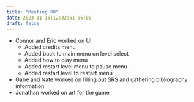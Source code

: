 ```yaml
---
title: "Meeting 08"
date: 2023-11-15T12:32:51-05:00
draft: false
---
```


* Connor and Eric worked on UI
  * Added credits menu
  * Added back to main menu on level select
  * Added how to play menu
  * Added restart level menu to pause menu
  * Added restart level to restart menu
* Gabe and Nate worked on filling out SRS and gathering bibliography information
* Jonathan worked on art for the game